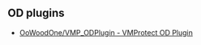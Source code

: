 ## OD plugins

* [OoWoodOne/VMP_ODPlugin - VMProtect OD Plugin](https://github.com/OoWoodOne/VMP_ODPlugin)
